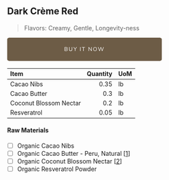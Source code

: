 ## Dark Crème Red
> Flavors: Creamy, Gentle, Longevity-ness

[![Buy Now](/assets/images/buy-now.png "Buy Now")](https://shop.osocra.com/products/22011223)

| Item | Quantity | UoM  |
| :---     | ---:    | :--- |
| Cacao Nibs  | 0.35   | lb    |
| Cacao Butter   | 0.3   | lb    |
| Coconut Blossom Nectar   | 0.2 | lb      |
| Resveratrol   | 0.05 | lb      |

#### Raw Materials
- [ ] Organic Cacao Nibs
- [ ] Organic Cacao Butter - Peru, Natural [[1](/vendors)]
- [ ] Organic Coconut Blossom Nectar [[2](/vendors)]
- [ ] Organic Resveratrol Powder
